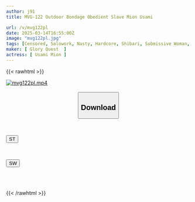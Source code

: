 ```yaml
---
author: j91
title: MVG-122 Outdoor Bondage Obedient Slave Mion Usami

url: /v/mvg122pl
date: 2025-03-14T16:55:00Z
image: "mvg122pl.jpg"
tags: [Censored, Solowork, Nasty, Hardcore, Shibari, Submissive Woman, Nose Hook	]
maker: [ Glory Quest  ]
actress: [ Usami Mion ]
---
```



{{< rawhtml >}}

<div class="video" data-videoid="WbWaqOXMLQfeJZ">
    <a href="javascript:;">
        <img src="/v/mvg122pl/mvg122pl.jpg" width="WIDTH" height="HEIGHT" alt="mvg122pl.mp4" loading="lazy">
    </a>
</div>

<script type="text/javascript" src="https://j91.asia/asset/on-demand-st.js"></script>

<br>
  <link rel="stylesheet" href="https://j91.asia/asset/bs5.css">
  
  <center>
  <button class="btn btn-primary" type="button" data-bs-toggle="collapse" data-bs-target=".multi-collapse" aria-expanded="false" aria-controls="multiCollapseExample1 multiCollapseExample2"><h2>Download</h2></button></center>
</p>
<div class="row">
  <div class="col">
    <div class="collapse multi-collapse" id="multiCollapseExample1">
      <div class="card card-body">
	      	      <br>
<div class="buttons">  
<p><a href="/v/mvg122pl/st.html" target="_blank"><button class="btn-hover color-3"><i class="fa fa-download"></i> ST</button></a></p></div>
    </div>
  </div>
</div>
  <div class="col">
    <div class="collapse multi-collapse" id="multiCollapseExample2">
      <div class="card card-body">
	      <br>
<div class="buttons">
<p><a href="/v/mvg122pl/sw.html" target="_blank"><button class="btn-hover color-2"><i class="fa fa-download"></i> SW</button></a></p></div>
<br><br>
      </div>
    </div>
  </div>
</div>

{{< /rawhtml >}}